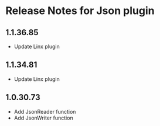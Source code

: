 # Release Notes for Json plugin

<a id="1.1.36.85"></a>
## 1.1.36.85
- Update Linx plugin

<a id="1.1.34.81"></a>
## 1.1.34.81
- Update Linx plugin

<a id="1.0.30.73"></a>
## 1.0.30.73
- Add JsonReader function
- Add JsonWriter function